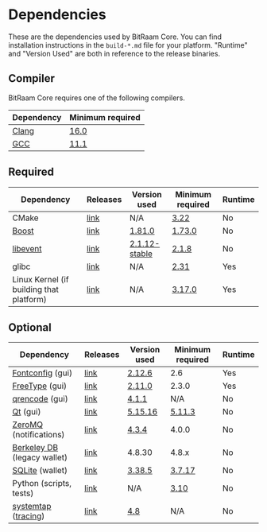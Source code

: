 # Dependencies

These are the dependencies used by BitRaam Core.
You can find installation instructions in the `build-*.md` file for your platform.
"Runtime" and "Version Used" are both in reference to the release binaries.

## Compiler

BitRaam Core requires one of the following compilers.

| Dependency | Minimum required |
| --- | --- |
| [Clang](https://clang.llvm.org) | [16.0](https://github.com/bitraam/bitraam/pull/30263) |
| [GCC](https://gcc.gnu.org) | [11.1](https://github.com/bitraam/bitraam/pull/29091) |

## Required

| Dependency | Releases | Version used | Minimum required | Runtime |
| --- | --- | --- | --- | --- |
| CMake | [link](https://cmake.org/) | N/A | [3.22](https://github.com/bitraam/bitraam/pull/30454) | No |
| [Boost](../depends/packages/boost.mk) | [link](https://www.boost.org/users/download/) | [1.81.0](https://github.com/bitraam/bitraam/pull/26557) | [1.73.0](https://github.com/bitraam/bitraam/pull/29066) | No |
| [libevent](../depends/packages/libevent.mk) | [link](https://github.com/libevent/libevent/releases) | [2.1.12-stable](https://github.com/bitraam/bitraam/pull/21991) | [2.1.8](https://github.com/bitraam/bitraam/pull/24681) | No |
| glibc | [link](https://www.gnu.org/software/libc/) | N/A | [2.31](https://github.com/bitraam/bitraam/pull/29987) | Yes |
| Linux Kernel (if building that platform) | [link](https://www.kernel.org/) | N/A | [3.17.0](https://github.com/bitraam/bitraam/pull/27699) | Yes |

## Optional

| Dependency | Releases | Version used | Minimum required | Runtime |
| --- | --- | --- | --- | --- |
| [Fontconfig](../depends/packages/fontconfig.mk) (gui) | [link](https://www.freedesktop.org/wiki/Software/fontconfig/) | [2.12.6](https://github.com/bitraam/bitraam/pull/23495) | 2.6 | Yes |
| [FreeType](../depends/packages/freetype.mk) (gui) | [link](https://freetype.org) | [2.11.0](https://github.com/bitraam/bitraam/commit/01544dd78ccc0b0474571da854e27adef97137fb) | 2.3.0 | Yes |
| [qrencode](../depends/packages/qrencode.mk) (gui) | [link](https://fukuchi.org/works/qrencode/) | [4.1.1](https://github.com/bitraam/bitraam/pull/27312) | N/A | No |
| [Qt](../depends/packages/qt.mk) (gui) | [link](https://download.qt.io/official_releases/qt/) | [5.15.16](https://github.com/bitraam/bitraam/pull/30774) | [5.11.3](https://github.com/bitraam/bitraam/pull/24132) | No |
| [ZeroMQ](../depends/packages/zeromq.mk) (notifications) | [link](https://github.com/zeromq/libzmq/releases) | [4.3.4](https://github.com/bitraam/bitraam/pull/23956) | 4.0.0 | No |
| [Berkeley DB](../depends/packages/bdb.mk) (legacy wallet) | [link](https://www.oracle.com/technetwork/database/database-technologies/berkeleydb/downloads/index.html) | 4.8.30 | 4.8.x | No |
| [SQLite](../depends/packages/sqlite.mk) (wallet) | [link](https://sqlite.org) | [3.38.5](https://github.com/bitraam/bitraam/pull/25378) | [3.7.17](https://github.com/bitraam/bitraam/pull/19077) | No |
| Python (scripts, tests) | [link](https://www.python.org) | N/A | [3.10](https://github.com/bitraam/bitraam/pull/30527) | No |
| [systemtap](../depends/packages/systemtap.mk) ([tracing](tracing.md)) | [link](https://sourceware.org/systemtap/) | [4.8](https://github.com/bitraam/bitraam/pull/26945)| N/A | No |
